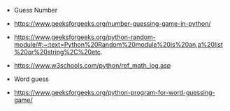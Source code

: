- Guess Number
- https://www.geeksforgeeks.org/number-guessing-game-in-python/
- https://www.geeksforgeeks.org/python-random-module/#:~:text=Python%20Random%20module%20is%20an,a%20list%20or%20string%2C%20etc.
- https://www.w3schools.com/python/ref_math_log.asp

- Word guess
- https://www.geeksforgeeks.org/python-program-for-word-guessing-game/
